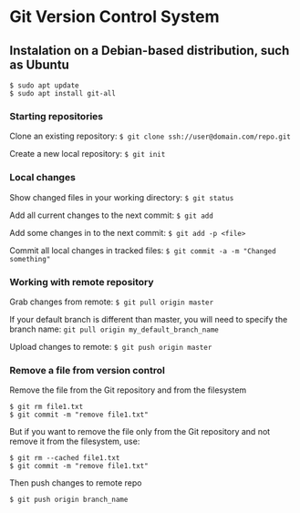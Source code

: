 # Git Version Control System

## Instalation on a Debian-based distribution, such as Ubuntu

```
$ sudo apt update
$ sudo apt install git-all
```

### Starting repositories 

Clone an existing repository: `$ git clone ssh://user@domain.com/repo.git` 

Create a new local repository: `$ git init`


### Local changes

Show changed files in your working directory: `$ git status`

Add all current changes to the next commit: `$ git add`

Add some changes in <file> to the next commit: `$ git add -p <file>`

Commit all local changes in tracked files: `$ git commit -a -m "Changed something"`


### Working with remote repository

Grab changes from remote: `$ git pull origin master`

If your default branch is different than master, you will need to specify the branch name: `git pull origin my_default_branch_name`

Upload changes to remote: `$ git push origin master`


### Remove a file from version control
Remove the file from the Git repository and from the filesystem

```git
$ git rm file1.txt
$ git commit -m "remove file1.txt"
```
But if you want to remove the file only from the Git repository and not remove it from the filesystem, use:
```git
$ git rm --cached file1.txt
$ git commit -m "remove file1.txt"
```
Then push changes to remote repo
```
$ git push origin branch_name  
```
